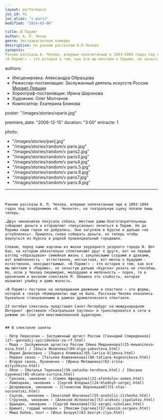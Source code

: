 ```yaml
---
layout: performance
jos_id: 41
jos_alias: "v-paris"
modified: "2014-03-06"

title: В Париж!
author: А. П. Чехов
genre: Экстравагантная комедия
description: по ранним рассказам А.П.Чехова
synopsis: ```
Ранние рассказы А. Чехова, впервые напечатанные в 1893–1894 годах под псевдонимом А.Чехонте, на театральную сцену впервые попали в театре Комедианты. В Париж! построен на непрерывном движении и пластике. Актеры фактически станцевали спектакль, не лишив его чеховской иронии и глубины.
«В Париж!» — это история о том, как все мы мечтаем о Париже, но зачастую дальше Курска уехать не способны.
```

authors:
- Инсценировка: Александра Образцова
- Режиссер-постановщик: Заслуженный деятель искусств России [Михаил Левшин](153-mihail-levshin.html)
- Хореограф-постановщик: Ирина Шаронова
- Художник: Олег Молчанов
- Композитор: Екатерина Блинова

poster: "/images/stories/vparis.jpg"

premiere_date: "2006-12-15"
duration: "3:00"
entracte: 1

photo:
- "/images/stories/parij.jpg"
- "/images/stories/random/v paris.jpg"
- "/images/stories/random/v paris2.jpg"
- "/images/stories/random/v paris3.jpg"
- "/images/stories/random/v paris4.jpg"
- "/images/stories/random/v paris.5.jpg"
- "/images/stories/random/v paris.6.jpg"
- "/images/stories/random/v paris7.jpg"
- "/images/stories/random/v paris.8.jpg"
---
```


Ранние рассказы А. П. Чехова, впервые напечатанные еще в 1893-1894 годах под псевдонимом «А. Чехонте», на театральную сцену попали лишь теперь.

…Двух чиновников покусала собака, местные дамы-благотворительницы собирают деньги и отправляют «покусанных» лечиться в Париж. Но до Парижа наши герои не добрались. Они загуляли в Курске и дальше «не углублялись». Пришлось снова собирать деньги, но теперь чтобы вернуться из Курска в родной провинциальный городишко.

Словом, перед нами картины из жизни заурядного уездного города N. Вот бал, на котором обязательно сплетничают друг о друге, вот на первый взгляд «образцовая» семейная жизнь с закулисными ссорами и драками, вот влюбленность - естественно, несчастная, вот мечты о будущем - естественно, неосуществимые. «В Париж!» - это история о том, как все мы мечтаем о «Париже», но зачастую дальше «Курска» уехать не способны. Но, если у Чехова лицемерие, малодушие и мелочность – порок, то в ироничном и веселом спектакле М. Левшина это слабость, которая вызывает улыбку и даже жалость.

«В Париж!» построен на непрерывном движении и пластике – это форма, которой в театре «Комедианты» еще не было. Рассказы Чехова оказались буквально станцованными в рамках драматического спектакля.

23 октября спектакль представил Санкт-Петербург на международном Интернет -фестивале «Театральная паутина» и транслировался в сети в режиме on-line для многомиллионной аудитории.


## В спектакле заняты

- Пётр Пересолин — Заслуженный артист России [Геннадий Спириденков](27--gennadij-spiridenkov-za-rf.html)
- Маша — Заслуженная артистка России [Нина Мещанинова](25-mewaninova-nina.html) / [Ольга Яковлева](89-olga-yakovleva.html)
- Мария Денисовна — [Лариса Климова](65-larisa-klimova.html)
- Первая сваха — [Татьяна Кожевникова](80-tatiana-kogevnikova.html)
- Вторая сваха, Лукинична — [Ирина Митюшкина](62-irina-mityshkina.html)
- Лёля — [Наталья Терехова](56-natasha-terehova.html) / [Оксана Сурнина](85-oksana-surnina.html)
- Грязнов, чиновник — [Семен Афендулов](22-afendulov-semen.html)
- Лампадкин, чиновник — [Сергей Бледных](24-blednyh-sergej.html)
- Дездемонов, чиновник — [Станислав Воронецкий](51-stas-voronetski.html)
- Соусов, чиновник — [Анатолий Ильченко](55-anatolii-ilchenko.html)
- Стручков, чиновник — [Алексей Исполатов](53-aleksei-ispolatov.html)
- Брындин, чиновник — [Сергей Николаев](52-sergei-nikolaev.html)
- Брюнет, гордый человек — [Максим Сергеев](57-maxsim-sergeev.html)
- Миша Бобов, поэт — [Илья Безрук](83-bezryk-ilya.html)